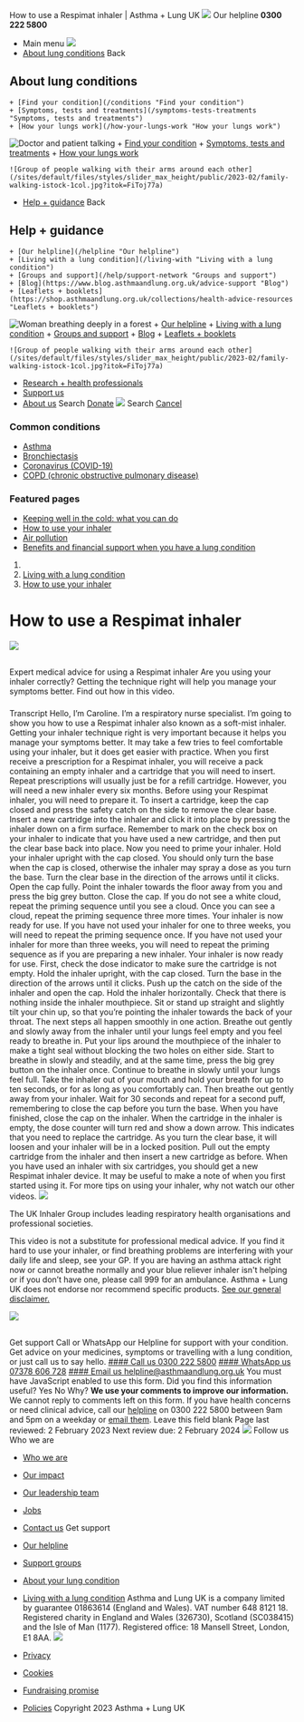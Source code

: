 
How to use a Respimat inhaler | Asthma + Lung UK
 [![](/themes/custom/asthma-lung-uk/images/aluk-logo.png)](/ "Homepage")
 Our helpline **0300 222 5800**
* Main menu
![](/wingsuit/asthma-lung-uk/images/aluk-logo.png)
* [About lung conditions](#about "About lung conditions")
 Back
 
## About lung conditions
	+ [Find your condition](/conditions "Find your condition")
	+ [Symptoms, tests and treatments](/symptoms-tests-treatments "Symptoms, tests and treatments")
	+ [How your lungs work](/how-your-lungs-work "How your lungs work")
![Doctor and patient talking](/sites/default/files/styles/slider_max_height/public/2023-02/119589.jpg?itok=IfMKqhqJ)
	+ [Find your condition](/conditions)
	+ [Symptoms, tests and treatments](/symptoms-tests-treatments)
	+ [How your lungs work](/how-your-lungs-work)
	
	
	![Group of people walking with their arms around each other](/sites/default/files/styles/slider_max_height/public/2023-02/family-walking-istock-1col.jpg?itok=FiToj77a)
* [Help + guidance](#get-support "Help + guidance")
 Back
 
## Help + guidance
	+ [Our helpline](/helpline "Our helpline")
	+ [Living with a lung condition](/living-with "Living with a lung condition")
	+ [Groups and support](/help/support-network "Groups and support")
	+ [Blog](https://www.blog.asthmaandlung.org.uk/advice-support "Blog")
	+ [Leaflets + booklets](https://shop.asthmaandlung.org.uk/collections/health-advice-resources "Leaflets + booklets")
![Woman breathing deeply in a forest](/sites/default/files/styles/slider_max_height/public/2023-02/A%2BLUK%20Generic73.jpg?itok=IY-jWei3)
	+ [Our helpline](/helpline)
	+ [Living with a lung condition](/living-with)
	+ [Groups and support](/help/support-network)
	+ [Blog](https://www.blog.asthmaandlung.org.uk/advice-support)
	+ [Leaflets + booklets](https://shop.asthmaandlung.org.uk/collections/health-advice-resources "Leaflets and booklets about lung conditions")
	
	
	![Group of people walking with their arms around each other](/sites/default/files/styles/slider_max_height/public/2023-02/family-walking-istock-1col.jpg?itok=FiToj77a)
* [Research + health professionals](/research-health-professionals "Research + health professionals")
* [Support us](/support-us "Support us")
* [About us](/about-us "About us")
Search
[Donate](https://action.asthmaandlung.org.uk/page/99720/donate/1?ea_tracking_id=General_WebsiteALUK_Header_Regular "Donate") 
 [![](/themes/custom/asthma-lung-uk/images/aluk-logo.png)](/ "Homepage")
Search
[Cancel](#)
### Common conditions
* [Asthma](/conditions/asthma)
* [Bronchiectasis](/conditions/bronchiectasis)
* [Coronavirus (COVID-19)](/conditions/coronavirus)
* [COPD (chronic obstructive pulmonary disease)](/conditions/copd-chronic-obstructive-pulmonary-disease)
### Featured pages
* [Keeping well in the cold: what you can do](/living-with/cold-weather)
* [How to use your inhaler](/living-with/inhaler-videos)
* [Air pollution](/living-with/air-pollution)
* [Benefits and financial support when you have a lung condition](/living-with/benefits)
1. 
3. [Living with a lung condition](/living-with)
5. [How to use your inhaler](/living-with/inhaler-videos)
# How to use a Respimat inhaler
![](/themes/custom/asthma-lung-uk/images/slash-forward-blue.png)
## 
 Expert medical advice for using a Respimat inhaler
Are you using your inhaler correctly? Getting the technique right will help you manage your symptoms better. Find out how in this video.
 
### 
 Transcript
Hello, I’m Caroline. I’m a respiratory nurse specialist. I’m going to show you how to use a Respimat inhaler also known as a soft-mist inhaler. Getting your inhaler technique right is very important because it helps you manage your symptoms better. It may take a few tries to feel comfortable using your inhaler, but it does get easier with practice. When you first receive a prescription for a Respimat inhaler, you will receive a pack containing an empty inhaler and a cartridge that you will need to insert. Repeat prescriptions will usually just be for a refill cartridge. However, you will need a new inhaler every six months. Before using your Respimat inhaler, you will need to prepare it. To insert a cartridge, keep the cap closed and press the safety catch on the side to remove the clear base. Insert a new cartridge into the inhaler and click it into place by pressing the inhaler down on a firm surface. Remember to mark on the check box on your inhaler to indicate that you have used a new cartridge, and then put the clear base back into place. Now you need to prime your inhaler. Hold your inhaler upright with the cap closed. You should only turn the base when the cap is closed, otherwise the inhaler may spray a dose as you turn the base. Turn the clear base in the direction of the arrows until it clicks. Open the cap fully. Point the inhaler towards the floor away from you and press the big grey button. Close the cap. If you do not see a white cloud, repeat the priming sequence until you see a cloud. Once you can see a cloud, repeat the priming sequence three more times. Your inhaler is now ready for use. If you have not used your inhaler for one to three weeks, you will need to repeat the priming sequence once. If you have not used your inhaler for more than three weeks, you will need to repeat the priming sequence as if you are preparing a new inhaler. Your inhaler is now ready for use. First, check the dose indicator to make sure the cartridge is not empty. Hold the inhaler upright, with the cap closed. Turn the base in the direction of the arrows until it clicks. Push up the catch on the side of the inhaler and open the cap. Hold the inhaler horizontally. Check that there is nothing inside the inhaler mouthpiece. Sit or stand up straight and slightly tilt your chin up, so that you’re pointing the inhaler towards the back of your throat. The next steps all happen smoothly in one action. Breathe out gently and slowly away from the inhaler until your lungs feel empty and you feel ready to breathe in. Put your lips around the mouthpiece of the inhaler to make a tight seal without blocking the two holes on either side. Start to breathe in slowly and steadily, and at the same time, press the big grey button on the inhaler once. Continue to breathe in slowly until your lungs feel full. Take the inhaler out of your mouth and hold your breath for up to ten seconds, or for as long as you comfortably can. Then breathe out gently away from your inhaler. Wait for 30 seconds and repeat for a second puff, remembering to close the cap before you turn the base. When you have finished, close the cap on the inhaler. When the cartridge in the inhaler is empty, the dose counter will turn red and show a down arrow. This indicates that you need to replace the cartridge. As you turn the clear base, it will loosen and your inhaler will be in a locked position. Pull out the empty cartridge from the inhaler and then insert a new cartridge as before. When you have used an inhaler with six cartridges, you should get a new Respimat inhaler device. It may be useful to make a note of when you first started using it. For more tips on using your inhaler, why not watch our other videos.
![](/sites/default/files/2023-02/UKIG-footer.jpg)
 
 The UK Inhaler Group includes leading respiratory health organisations and professional societies.
 
 
This video is not a substitute for professional medical advice. If you find it hard to use your inhaler, or find breathing problems are interfering with your daily life and sleep, see your GP. If you are having an asthma attack right now or cannot breathe normally and your blue reliever inhaler isn't helping or if you don’t have one, please call 999 for an ambulance. Asthma + Lung UK does not endorse nor recommend specific products. [See our general disclaimer.](/about-us/policies "Policies")
 
![](/themes/custom/asthma-lung-uk/images/slash-forward.png)
## 
 Get support
Call or WhatsApp our Helpline for support with your condition. Get advice on your medicines, symptoms or travelling with a lung condition, or just call us to say hello.
[#### Call us
 0300 222 5800](tel:+443002225800)
[#### WhatsApp us
 07378 606 728](https://wa.me/447378606728)
[#### Email us
 helpline@asthmaandlung.org.uk](mailto:helpline@asthmaandlung.org.uk)
You must have JavaScript enabled to use this form.
Did you find this information useful?
Yes
No
Why?
**We use your comments to improve our information.** We cannot reply to comments left on this form. If you have health concerns or need clinical advice, call our [helpline](/helpline) on 0300 222 5800 between 9am and 5pm on a weekday or [email them](/helpline).
Leave this field blank
Page last reviewed: 
2 February 2023
Next review due: 
2 February 2024
 [![](/sites/default/files/2023-01/footer-logo%20%281%29.png)](/ "Homepage")
Follow us
 Who we are
 
* [Who we are](/about-us/who-we-are)
* [Our impact](/about-us/our-impact)
* [Our leadership team](/about-us/our-leadership-team)
* [Jobs](/work-us)
* [Contact us](/about-us/contact-us)
 Get support
 
* [Our helpline](/helpline)
* [Support groups](/help/support-network)
* [About your lung condition](/conditions)
* [Living with a lung condition](/living-with)
Asthma and Lung UK is a company limited by guarantee 01863614 (England and Wales). VAT number 648 8121 18.
Registered charity in England and Wales (326730), Scotland (SC038415) and the Isle of Man (1177). Registered office: 18 Mansell Street, London, E1 8AA.
[![](/sites/default/files/2023-01/reg-logo%20%281%29.png)](https://www.fundraisingregulator.org.uk)
![]()
![]()
* [Privacy](/privacy-policy)
* [Cookies](/cookies-how-we-use-them)
* [Fundraising promise](/fundraising-promise)
* [Policies](/about-us/policies)
 Copyright 2023 Asthma + Lung UK
 
